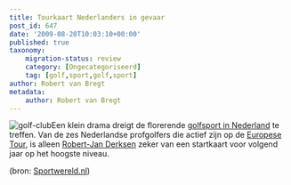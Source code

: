 ```yaml
---
title: Tourkaart Nederlanders in gevaar
post_id: 647
date: '2009-08-20T10:03:10+00:00'
published: true
taxonomy:
    migration-status: review
    category: [Ongecategoriseerd]
    tag: [golf,sport,golf,sport]
author: Robert van Bregt
metadata:
    author: Robert van Bregt
---
```

![golf-club](http://robert.vanbregt.net/wp-content/uploads/2009/08/golf-club.jpg?w=150 "golf-club")Een klein drama dreigt de florerende [golfsport in Nederland](http://www.golfsite.nl/) te treffen. Van de zes Nederlandse profgolfers die actief zijn op de [Europese Tour](http://www.europeantour.com/), is alleen [Robert-Jan Derksen](http://www.robertjanderksen.nl) zeker van een startkaart voor volgend jaar op het hoogste niveau.

(bron: [Sportwereld.nl](http://www.sportwereld.nl/algemeen/3438308/Tourkaart_Nederlanders_in_gevaar.html))